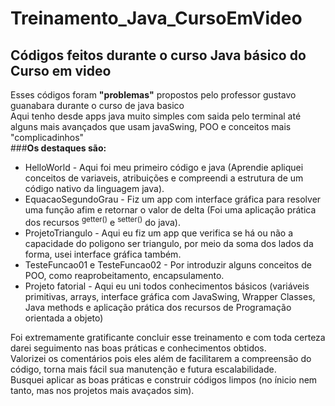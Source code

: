 # Treinamento_Java_CursoEmVideo
## Códigos feitos durante o curso Java básico do Curso em video
Esses códigos foram **"problemas"** propostos pelo professor gustavo guanabara durante o curso de java basico</br>
Aqui tenho desde apps java muito simples com saida pelo terminal até alguns mais avançados que usam javaSwing, POO e conceitos mais "complicadinhos"
</br>
###**Os destaques são:**
</br>
- HelloWorld - Aqui foi meu primeiro código e java (Aprendie apliquei conceitos de variaveis, atribuições e compreendi a estrutura de um código nativo da linguagem java).</br>
- EquacaoSegundoGrau - Fiz um app com interface gráfica para resolver uma função afim e retornar o valor de delta (Foi uma aplicação prática dos recursos <sup>getter()</sup> e <sup>setter()</sup> do java).</br>
- ProjetoTriangulo - Aqui eu fiz um app que verifica se há ou não a capacidade do poligono ser triangulo, por meio da soma dos lados da forma, usei interface gráfica também.</br>
- TesteFuncao01 e TesteFuncao02 - Por introduzir alguns conceitos de POO, como reaprobeitamento, encapsulamento.</br>
- Projeto fatorial - Aqui eu uni todos conhecimentos básicos (variáveis primitivas, arrays, interface gráfica com JavaSwing, Wrapper Classes, Java methods e aplicação prática dos recursos de Programação orientada a objeto)</br>

Foi extremamente gratificante concluir esse treinamento e com toda certeza darei seguimento nas boas práticas e conhecimentos obtidos.</br>
Valorizei os comentários pois eles além de facilitarem a compreensão do código, torna mais fácil sua manutenção e futura escalabilidade.</br>
Busquei aplicar as boas práticas e construir códigos limpos (no ínicio nem tanto, mas nos projetos mais avaçados sim).</br>
